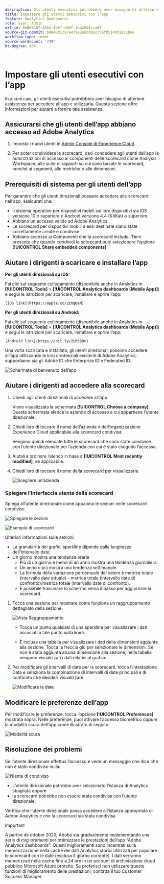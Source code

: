 ```yaml
---
description: Gli utenti esecutivi potrebbero aver bisogno di ulteriore assistenza per accedere e utilizzare l’app. Questa sezione offre informazioni per aiutarti a fornire tale assistenza.
title: Impostare gli utenti esecutivi con l’app
feature: Analytics Dashboards
role: User, Admin
exl-id: 0e858407-2852-4a5f-a0df-3ba290fcca8f
source-git-commit: b8640d1387a475e2a9dd082759f0514bd18c1b6e
workflow-type: tm+mt
source-wordcount: '729'
ht-degree: 98%

---
```


# Impostare gli utenti esecutivi con l’app

In alcuni casi, gli utenti esecutivi potrebbero aver bisogno di ulteriore assistenza per accedere all’app e utilizzarla. Questa sezione offre informazioni per aiutarti a fornire tale assistenza.

## Assicurarsi che gli utenti dell’app abbiano accesso ad Adobe Analytics

1. Imposta i nuovi utenti in [Admin Console di Experience Cloud](/help/admin/admin-console/permissions/product-profile.md).

1. Per poter condividere le scorecard, devi concedere agli utenti dell’app le autorizzazioni di accesso ai componenti delle scorecard come Analysis Workspace, alle suite di rapporti su cui sono basate le scorecard, nonché ai segmenti, alle metriche e alle dimensioni.

## Prerequisiti di sistema per gli utenti dell’app

Per garantire che gli utenti direzionali possano accedere alle scorecard nell’app, assicurati che:

* Il sistema operativo per dispositivi mobili sui loro dispositivi sia iOS versione 10 o superiore o Android versione 4.4 (KitKat) o superiore.
* Abbiano un accesso valido ad Adobe Analytics.
* Le scorecard per dispositivi mobili a essi destinate siano state correttamente create e condivise.
* Abbiano accesso ai Componenti che la scorecard include. Tieni presente che quando condividi le scorecard puoi selezionare l’opzione **[!UICONTROL Share embedded components]**.

## Aiutare i dirigenti a scaricare e installare l’app

**Per gli utenti direzionali su iOS:**

Fai clic sul seguente collegamento (disponibile anche in Analytics in **[!UICONTROL Tools]** > **[!UICONTROL Analytics dashboards (Mobile App)]**) e segui le istruzioni per scaricare, installare e aprire l’app:

`[iOS link](https://apple.co/2zXq0aN)`

**Per gli utenti direzionali su Android:**

Fai clic sul seguente collegamento (disponibile anche in Analytics in **[!UICONTROL Tools]** > **[!UICONTROL Analytics dashboards (Mobile App)]**) e segui le istruzioni per scaricare, installare e aprire l’app:

`[Android link](https://bit.ly/2LM38Oo)`

Una volta scaricata e installata, gli utenti direzionali possono accedere all’app utilizzando le loro credenziali esistenti di Adobe Analytics; supportiamo sia gli Adobe ID che Enterprise ID e Federated ID.

![Schermata di benvenuto dell’app](assets/welcome.png)

## Aiutare i dirigenti ad accedere alla scorecard

1. Chiedi agli utenti direzionali di accedere all’app.

   Viene visualizzata la schermata **[!UICONTROL Choose a company]**. Questa schermata elenca le aziende di accesso a cui appartiene l’utente direzionale.

1. Chiedi loro di toccare il nome dell’azienda o dell’organizzazione Experience Cloud applicabile alla scorecard condivisa.

   Vengono quindi elencate tutte le scorecard che sono state condivise con l’utente direzionale per l’azienda con cui è stato eseguito l’accesso.

1. Aiutali a ordinare l’elenco in base a **[!UICONTROL Most recently modified]**, se applicabile.

1. Chiedi loro di toccare il nome della scorecard per visualizzarla.

   ![Scegliere un’azienda](assets/accesscard.png)


### Spiegare l’interfaccia utente della scorecard

Spiega all’utente direzionale come appaiono le sezioni nelle scorecard condivise.

![Spiegare le sezioni](assets/newexplain.png)

![Esempio di scorecard](assets/intro_scorecard.png)

Ulteriori informazioni sulle sezioni:

* La granularità dei grafici sparkline dipende dalla lunghezza dell’intervallo date:
* Un giorno mostra una tendenza oraria
   * Più di un giorno e meno di un anno mostra una tendenza giornaliera.
   * Un anno o più mostra una tendenza settimanale.
   * La formula della variazione percentuale del valore è metrica totale (intervallo date attuale) – metrica totale (intervallo date di confronto)/metrica totale (intervallo date di confronto).
   * È possibile trascinare lo schermo verso il basso per aggiornare la scorecard.


1. Tocca una sezione per mostrare come funziona un raggruppamento dettagliato della sezione.

   ![Vista Raggruppamento](assets/sparkline.png)

   * Tocca un punto qualsiasi di una sparkline per visualizzare i dati associati a tale punto sulla linea.

   * È inclusa una tabella per visualizzare i dati delle dimensioni aggiunte alla sezione. Tocca la freccia giù per selezionare le dimensioni. Se non è stata aggiunta alcuna dimensione alla sezione, nella tabella vengono visualizzati i dati relativi al grafico.

1. Per modificare gli intervalli di date per la scorecard, tocca l’intestazione Data e seleziona la combinazione di intervalli di date principali e di confronto che desideri visualizzare.

   ![Modificare le date](assets/changedate.png)

## Modificare le preferenze dell’app

Per modificare le preferenze, tocca l’opzione **[!UICONTROL Preferences]** mostrata sopra. Nelle preferenze, puoi attivare l’accesso biometrico oppure la modalità scura dell’app come illustrato di seguito:

![Modalità scura](assets/darkmode.png)

## Risoluzione dei problemi

Se l’utente direzionale effettua l’accesso e vede un messaggio che dice che non è stato condiviso nulla:

![Niente di condiviso](assets/nothing.png)

* L’utente direzionale potrebbe aver selezionato l’istanza di Analytics sbagliata oppure
* la scorecard potrebbe non essere stata condivisa con l’utente direzionale.

Verifica che l’utente direzionale possa accedere all’istanza appropriata di Adobe Analytics e che la scorecard sia stata condivisa.

>[!IMPORTANT]
>
>A partire da ottobre 2020, Adobe sta gradualmente implementando una serie di miglioramenti per ottimizzare le prestazioni dell’app “Adobe Analytics dashboards”. Questi miglioramenti sono incentrati sulla memorizzazione nella cache dei dati Analytics storici utilizzati per popolare le scorecard con le date (escluso il giorno corrente). I dati verranno memorizzati nella cache fino a 24 ore in un account di archiviazione cloud pubblico Microsoft Azure protetto. Se preferisci non utilizzare queste funzioni di miglioramento delle prestazioni, contatta il tuo Customer Success Manager.
